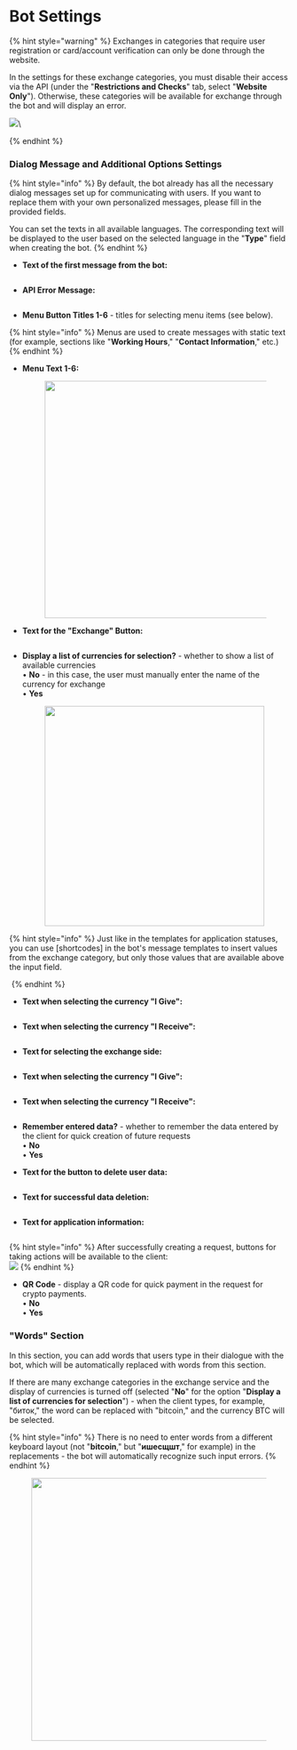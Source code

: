 # Bot Settings

{% hint style="warning" %}
Exchanges in categories that require user registration or card/account verification can only be done through the website.

In the settings for these exchange categories, you must disable their access via the API (under the "**Restrictions and Checks**" tab, select "**Website Only**"). Otherwise, these categories will be available for exchange through the bot and will display an error.

![](<../../.gitbook/assets/image (556)_eng.png>)\

{% endhint %}

### Dialog Message and Additional Options Settings

{% hint style="info" %}
By default, the bot already has all the necessary dialog messages set up for communicating with users. If you want to replace them with your own personalized messages, please fill in the provided fields.

You can set the texts in all available languages. The corresponding text will be displayed to the user based on the selected language in the "**Type**" field when creating the bot.
{% endhint %}

*   **Text of the first message from the bot:**

    <figure><img src="../../.gitbook/assets/image (1157)_eng.png" alt=""><figcaption></figcaption></figure>
*   **API Error Message:**

    <figure><img src="../../.gitbook/assets/image (922)_eng.png" alt=""><figcaption></figcaption></figure>
* **Menu Button Titles 1-6** - titles for selecting menu items (see below).

{% hint style="info" %}
Menus are used to create messages with static text (for example, sections like "**Working Hours**," "**Contact Information**," etc.)
{% endhint %}

*   **Menu Text 1-6:**

    <figure><img src="../../.gitbook/assets/image (1229)_eng.png" alt="" width="427"><figcaption></figcaption></figure>
*   **Text for the "Exchange" Button:**

    <figure><img src="../../.gitbook/assets/image (1206)_eng.png" alt=""><figcaption></figcaption></figure>
*   **Display a list of currencies for selection?** - whether to show a list of available currencies\
    • **No** - in this case, the user must manually enter the name of the currency for exchange\
    • **Yes**

    <figure><img src="../../.gitbook/assets/image (999)_eng.png" alt="" width="396"><figcaption></figcaption></figure>

{% hint style="info" %}
Just like in the templates for application statuses, you can use \[shortcodes] in the bot's message templates to insert values from the exchange category, but only those values that are available above the input field.

<img src="../../.gitbook/assets/image (1165)_eng.png" alt="" data-size="original">
{% endhint %}

*   **Text when selecting the currency "I Give":**

    <figure><img src="../../.gitbook/assets/image (1230)_eng.png" alt=""><figcaption></figcaption></figure>
*   **Text when selecting the currency "I Receive":**

    <figure><img src="../../.gitbook/assets/image (1195)_eng.png" alt=""><figcaption></figcaption></figure>
*   **Text for selecting the exchange side:**

    <figure><img src="../../.gitbook/assets/image (824)_eng.png" alt=""><figcaption></figcaption></figure>
*   **Text when selecting the currency "I Give":**

    <figure><img src="../../.gitbook/assets/image (988)_eng.png" alt=""><figcaption></figcaption></figure>
*   **Text when selecting the currency "I Receive":**

    <figure><img src="../../.gitbook/assets/image (829)_eng.png" alt=""><figcaption></figcaption></figure>
* **Remember entered data?** - whether to remember the data entered by the client for quick creation of future requests\
  • **No**\
  • **Yes**
*   **Text for the button to delete user data:**

    <figure><img src="../../.gitbook/assets/image (1209)_eng.png" alt=""><figcaption></figcaption></figure>
*   **Text for successful data deletion:**

    <figure><img src="../../.gitbook/assets/image (1079)_eng.png" alt=""><figcaption></figcaption></figure>
*   **Text for application information:**

    <figure><img src="../../.gitbook/assets/image (1005)_eng.png" alt=""><figcaption></figcaption></figure>

{% hint style="info" %}
After successfully creating a request, buttons for taking actions will be available to the client:\
![](<../../.gitbook/assets/image (1154)_eng.png>)
{% endhint %}

* **QR Code** - display a QR code for quick payment in the request for crypto payments.\
  • **No**\
  • **Yes**

### "Words" Section

In this section, you can add words that users type in their dialogue with the bot, which will be automatically replaced with words from this section.

If there are many exchange categories in the exchange service and the display of currencies is turned off (selected "**No**" for the option "**Display a list of currencies for selection**") - when the client types, for example, "биток," the word can be replaced with "bitcoin," and the currency BTC will be selected.

{% hint style="info" %}
There is no need to enter words from a different keyboard layout (not "**bitcoin**," but "**ишесщшт**," for example) in the replacements - the bot will automatically recognize such input errors.
{% endhint %}

<figure><img src="../../.gitbook/assets/image (991)_eng.png" alt="" width="473"><figcaption></figcaption></figure>